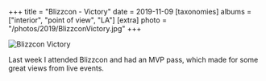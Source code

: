 +++
title = "Blizzcon - Victory"
date = 2019-11-09
[taxonomies]
albums = ["interior", "point of view", "LA"]
[extra]
photo = "/photos/2019/BlizzconVictory.jpg"
+++

![Blizzcon Victory](/photos/2019/BlizzconVictory.jpg "A room with a veiw")

Last week I attended Blizzcon and had an MVP pass, which made for some great views from live events.
